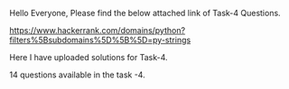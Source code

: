    Hello Everyone,
   Please find the  below attached link of Task-4 Questions.
   
   https://www.hackerrank.com/domains/python?filters%5Bsubdomains%5D%5B%5D=py-strings
   
   Here I have uploaded solutions for Task-4.
   
   14 questions available in the task -4. 

